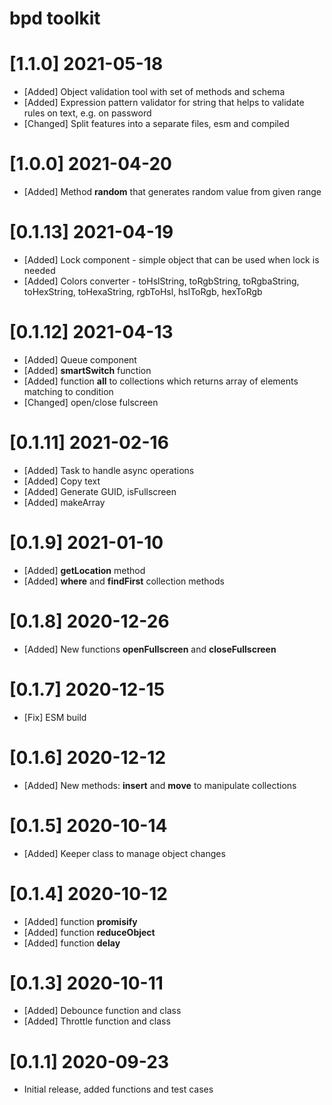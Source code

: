 # bpd toolkit

# [1.1.0] 2021-05-18

-   [Added] Object validation tool with set of methods and schema
-   [Added] Expression pattern validator for string that helps to validate rules on text, e.g. on password
-   [Changed] Split features into a separate files, esm and compiled

# [1.0.0] 2021-04-20

-   [Added] Method **random** that generates random value from given range

# [0.1.13] 2021-04-19

-   [Added] Lock component - simple object that can be used when lock is needed
-   [Added] Colors converter - toHslString, toRgbString, toRgbaString, toHexString, toHexaString, rgbToHsl, hslToRgb, hexToRgb

# [0.1.12] 2021-04-13

-   [Added] Queue component
-   [Added] **smartSwitch** function
-   [Added] function **all** to collections which returns array of elements matching to condition
-   [Changed] open/close fulscreen

# [0.1.11] 2021-02-16

-   [Added] Task to handle async operations
-   [Added] Copy text
-   [Added] Generate GUID, isFullscreen
-   [Added] makeArray

# [0.1.9] 2021-01-10

-   [Added] **getLocation** method
-   [Added] **where** and **findFirst** collection methods

# [0.1.8] 2020-12-26

-   [Added] New functions **openFullscreen** and **closeFullscreen**

# [0.1.7] 2020-12-15

-   [Fix] ESM build

# [0.1.6] 2020-12-12

-   [Added] New methods: **insert** and **move** to manipulate collections

# [0.1.5] 2020-10-14

-   [Added] Keeper class to manage object changes

# [0.1.4] 2020-10-12

-   [Added] function **promisify**
-   [Added] function **reduceObject**
-   [Added] function **delay**

# [0.1.3] 2020-10-11

-   [Added] Debounce function and class
-   [Added] Throttle function and class

# [0.1.1] 2020-09-23

-   Initial release, added functions and test cases
